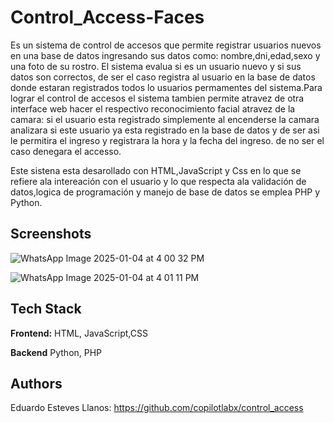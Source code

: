 # Control_Access-Faces

Es un sistema de control de accesos que permite registrar usuarios nuevos en una base de datos ingresando sus datos como: nombre,dni,edad,sexo y una  foto de su rostro.
El sistema evalua si es un usuario nuevo y si sus datos son correctos, de ser el caso registra al usuario en la base de datos donde estaran registrados todos lo usuarios permamentes del sistema.Para lograr el control de accesos el sistema tambien permite atravez de otra interface web hacer el respectivo reconocimiento facial atravez de la camara: si el usuario esta registrado simplemente al encenderse la camara analizara si este usuario ya esta registrado en la base de datos y de ser asi le permitira el ingreso y registrara la hora y la fecha del ingreso. de no ser el caso denegara el accesso.

Este sistena esta desarollado con HTML,JavaScript y Css en lo que se refiere ala intereación con el usuario y lo que respecta ala validación de datos,logica de programación y manejo de base de datos se emplea PHP y Python.


## Screenshots


![WhatsApp Image 2025-01-04 at 4 00 32 PM](https://github.com/user-attachments/assets/436f24c4-15fb-436d-b88b-a08c12cd1441)

![WhatsApp Image 2025-01-04 at 4 01 11 PM](https://github.com/user-attachments/assets/73881b33-c619-4afa-be57-a79c4dc9ee9e)

## Tech Stack

**Frontend:** HTML, JavaScript,CSS

**Backend** Python, PHP


## Authors

Eduardo Esteves Llanos: https://github.com/copilotlabx/control_access
